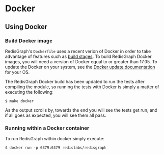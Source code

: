 # Docker


## Using Docker

### Build Docker image

RedisGraph's `Dockerfile` uses a recent verion of Docker in order to take
advantage of features such as [build stages](https://docs.docker.com/develop/develop-images/multistage-build/).
To build RedisGraph Docker images, you will need a version of Docker equal to
or greater than 17.05. To update the Docker on your system, see the
[Docker update documentation](https://www.docker.com/community-edition#/download)
for your OS.

The RedisGraph Docker build has been updated to run the tests after compiling
the module, so running the tests with Docker is simply a matter of executing
the following:

```
$ make docker
```

As the output scrolls by, towards the end you will see the tests get run, and
if all goes as expected, you will see them all pass.

### Running within a Docker container

To run RedisGraph within docker simply execute:
```
$ docker run -p 6379:6379 redislabs/redisgraph
```
